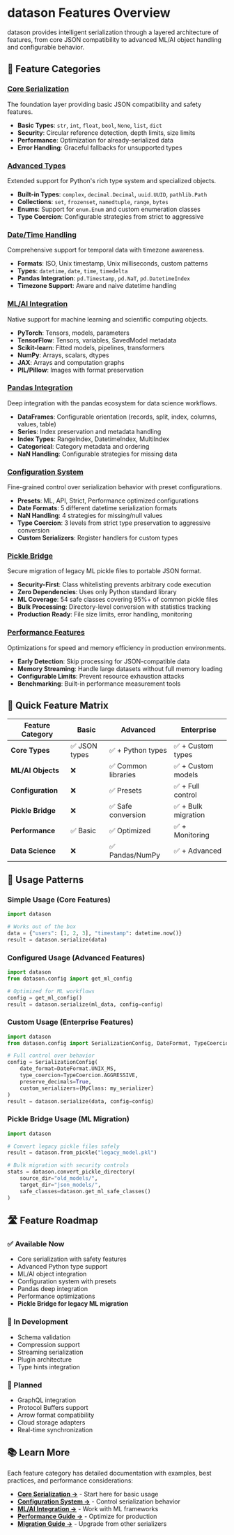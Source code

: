 # datason Features Overview

datason provides intelligent serialization through a layered architecture of features, from core JSON compatibility to advanced ML/AI object handling and configurable behavior.

## 🎯 Feature Categories

### [Core Serialization](core/)
The foundation layer providing basic JSON compatibility and safety features.

- **Basic Types**: `str`, `int`, `float`, `bool`, `None`, `list`, `dict`
- **Security**: Circular reference detection, depth limits, size limits
- **Performance**: Optimization for already-serialized data
- **Error Handling**: Graceful fallbacks for unsupported types

### [Advanced Types](advanced-types/)
Extended support for Python's rich type system and specialized objects.

- **Built-in Types**: `complex`, `decimal.Decimal`, `uuid.UUID`, `pathlib.Path`
- **Collections**: `set`, `frozenset`, `namedtuple`, `range`, `bytes`
- **Enums**: Support for `enum.Enum` and custom enumeration classes
- **Type Coercion**: Configurable strategies from strict to aggressive

### [Date/Time Handling](datetime/)
Comprehensive support for temporal data with timezone awareness.

- **Formats**: ISO, Unix timestamp, Unix milliseconds, custom patterns
- **Types**: `datetime`, `date`, `time`, `timedelta`
- **Pandas Integration**: `pd.Timestamp`, `pd.NaT`, `pd.DatetimeIndex`
- **Timezone Support**: Aware and naive datetime handling

### [ML/AI Integration](ml-ai/)
Native support for machine learning and scientific computing objects.

- **PyTorch**: Tensors, models, parameters
- **TensorFlow**: Tensors, variables, SavedModel metadata  
- **Scikit-learn**: Fitted models, pipelines, transformers
- **NumPy**: Arrays, scalars, dtypes
- **JAX**: Arrays and computation graphs
- **PIL/Pillow**: Images with format preservation

### [Pandas Integration](pandas/)
Deep integration with the pandas ecosystem for data science workflows.

- **DataFrames**: Configurable orientation (records, split, index, columns, values, table)
- **Series**: Index preservation and metadata handling
- **Index Types**: RangeIndex, DatetimeIndex, MultiIndex
- **Categorical**: Category metadata and ordering
- **NaN Handling**: Configurable strategies for missing data

### [Configuration System](configuration/)
Fine-grained control over serialization behavior with preset configurations.

- **Presets**: ML, API, Strict, Performance optimized configurations
- **Date Formats**: 5 different datetime serialization formats
- **NaN Handling**: 4 strategies for missing/null values
- **Type Coercion**: 3 levels from strict type preservation to aggressive conversion
- **Custom Serializers**: Register handlers for custom types

### [Pickle Bridge](pickle-bridge/)
Secure migration of legacy ML pickle files to portable JSON format.

- **Security-First**: Class whitelisting prevents arbitrary code execution
- **Zero Dependencies**: Uses only Python standard library
- **ML Coverage**: 54 safe classes covering 95%+ of common pickle files
- **Bulk Processing**: Directory-level conversion with statistics tracking
- **Production Ready**: File size limits, error handling, monitoring

### [Performance Features](performance/)
Optimizations for speed and memory efficiency in production environments.

- **Early Detection**: Skip processing for JSON-compatible data
- **Memory Streaming**: Handle large datasets without full memory loading
- **Configurable Limits**: Prevent resource exhaustion attacks
- **Benchmarking**: Built-in performance measurement tools

## 🚀 Quick Feature Matrix

| Feature Category | Basic | Advanced | Enterprise |
|------------------|-------|----------|------------|
| **Core Types** | ✅ JSON types | ✅ + Python types | ✅ + Custom types |
| **ML/AI Objects** | ❌ | ✅ Common libraries | ✅ + Custom models |
| **Configuration** | ❌ | ✅ Presets | ✅ + Full control |
| **Pickle Bridge** | ❌ | ✅ Safe conversion | ✅ + Bulk migration |
| **Performance** | ✅ Basic | ✅ Optimized | ✅ + Monitoring |
| **Data Science** | ❌ | ✅ Pandas/NumPy | ✅ + Advanced |

## 📖 Usage Patterns

### Simple Usage (Core Features)
```python
import datason

# Works out of the box
data = {"users": [1, 2, 3], "timestamp": datetime.now()}
result = datason.serialize(data)
```

### Configured Usage (Advanced Features)
```python
import datason
from datason.config import get_ml_config

# Optimized for ML workflows
config = get_ml_config()
result = datason.serialize(ml_data, config=config)
```

### Custom Usage (Enterprise Features)
```python
import datason
from datason.config import SerializationConfig, DateFormat, TypeCoercion

# Full control over behavior
config = SerializationConfig(
    date_format=DateFormat.UNIX_MS,
    type_coercion=TypeCoercion.AGGRESSIVE,
    preserve_decimals=True,
    custom_serializers={MyClass: my_serializer}
)
result = datason.serialize(data, config=config)
```

### Pickle Bridge Usage (ML Migration)
```python
import datason

# Convert legacy pickle files safely
result = datason.from_pickle("legacy_model.pkl")

# Bulk migration with security controls
stats = datason.convert_pickle_directory(
    source_dir="old_models/",
    target_dir="json_models/",
    safe_classes=datason.get_ml_safe_classes()
)
```

## 🛣️ Feature Roadmap

### ✅ Available Now
- Core serialization with safety features
- Advanced Python type support
- ML/AI object integration
- Configuration system with presets
- Pandas deep integration
- Performance optimizations
- **Pickle Bridge for legacy ML migration**

### 🔄 In Development
- Schema validation
- Compression support
- Streaming serialization
- Plugin architecture
- Type hints integration

### 🔮 Planned
- GraphQL integration
- Protocol Buffers support
- Arrow format compatibility
- Cloud storage adapters
- Real-time synchronization

## 📚 Learn More

Each feature category has detailed documentation with examples, best practices, and performance considerations:

- **[Core Serialization →](core/)** - Start here for basic usage
- **[Configuration System →](configuration/)** - Control serialization behavior  
- **[ML/AI Integration →](ml-ai/)** - Work with ML frameworks
- **[Performance Guide →](performance/)** - Optimize for production
- **[Migration Guide →](migration/)** - Upgrade from other serializers
